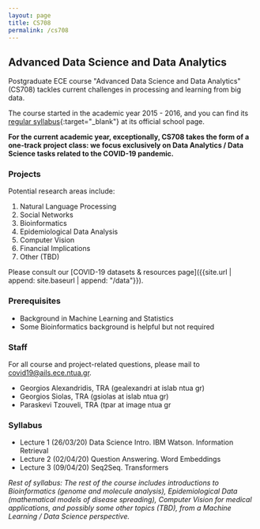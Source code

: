 ```yaml
---
layout: page
title: CS708
permalink: /cs708
---
```


## Advanced Data Science and Data Analytics

Postgraduate ECE course "Advanced Data Science and Data Analytics"  (CS708) tackles current challenges in processing and learning from big data.

The course started in the academic year 2015 - 2016, and you can find its [regular syllabus](https://www.ece.ntua.gr/en/doctoral/courses/708){:target="_blank"} at its official school page.

**For the current academic year,  exceptionally, CS708 takes the form of a one-track project class: we focus exclusively on Data Analytics / Data Science tasks related to the COVID-19 pandemic.**

### Projects

Potential research areas include:

1. Natural Language Processing
2. Social Networks
3. Bioinformatics
4. Epidemiological Data Analysis
5. Computer Vision
6. Financial Implications
7. Other (TBD)

Please consult our [COVID-19 datasets & resources page]({{site.url | append: site.baseurl | append: "/data"}}).

### Prerequisites

- Background in Machine Learning and Statistics
- Some Bioinformatics background is helpful but not required

### Staff

For all course and project-related questions, please mail to [covid19@ails.ece.ntua.gr](mailto:covid19@ails.ece.ntua.gr).

- Georgios Alexandridis, TRA (gealexandri at islab ntua gr)
- Georgios Siolas, TRA (gsiolas at islab ntua gr)
- Paraskevi Tzouveli, TRA (tpar at image ntua gr

### Syllabus

- Lecture 1 (26/03/20) Data Science Intro. IBM Watson. Information Retrieval
- Lecture 2 (02/04/20) Question Answering. Word Embeddings
- Lecture 3 (09/04/20) Seq2Seq. Transformers

*Rest of syllabus: The rest of the course includes introductions to Bioinformatics (genome and molecule analysis), Epidemiological Data (mathematical models of disease spreading), Computer Vision for medical applications, and possibly some other topics  (TBD), from a Machine Learning / Data Science perspective.*

